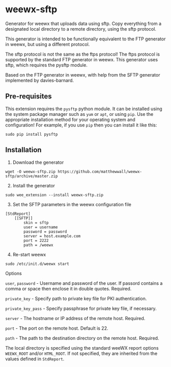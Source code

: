 # weewx-sftp

Generator for weewx that uploads data using sftp.  Copy everything from a
designated local directory to a remote directory, using the sftp protocol.

This generator is intended to be functionally equivalent to the FTP generator
in weewx, but using a different protocol.

The sftp protocol is not the same as the ftps protocol!  The ftps protocol
is supported by the standard FTP generator in weewx.  This generator uses sftp,
which requires the pysftp module.

Based on the FTP generator in weewx, with help from the SFTP generator
implemented by davies-barnard.

## Pre-requisites

This extension requires the `pysftp` python module.  It can be installed using
the system package manager such as `yum` or `apt`, or using `pip`.  Use the
appropriate installation method for your operating system and configuration!
For example, if you use `pip` then you can install it like this:

```
sudo pip install pysftp
```

## Installation

1) Download the generator

```
wget -O weewx-sftp.zip https://github.com/matthewwall/weewx-sftp/archive/master.zip
```

2) Install the generator

```
sudo wee_extension --install weewx-sftp.zip
```

3) Set the SFTP parameters in the weewx configuration file

```
[StdReport]
    [[SFTP]]
        skin = sftp
        user = username
        password = password
        server = host.example.com
        port = 2222
        path = /weewx
```

4) Re-start weewx

```
sudo /etc/init.d/weewx start
```

Options

`user`, `password` - Username and password of the user.  If passord contains a comma or space then enclose it in double quotes.  Required.

`private_key` - Specify path to private key file for PKI authentication.

`private_key_pass` - Specify passphrase for private key file, if necessary.

`server` - The hostname or IP address of the remote host.  Required.
 
`port` - The port on the remote host.  Default is 22.

`path` - The path to the destination directory on the remote host.  Required.

The local directory is specified using the standard weeWX report options `WEEWX_ROOT` and/or `HTML_ROOT`.  If not specified, they are inherited from the values defined in `StdReport`.
